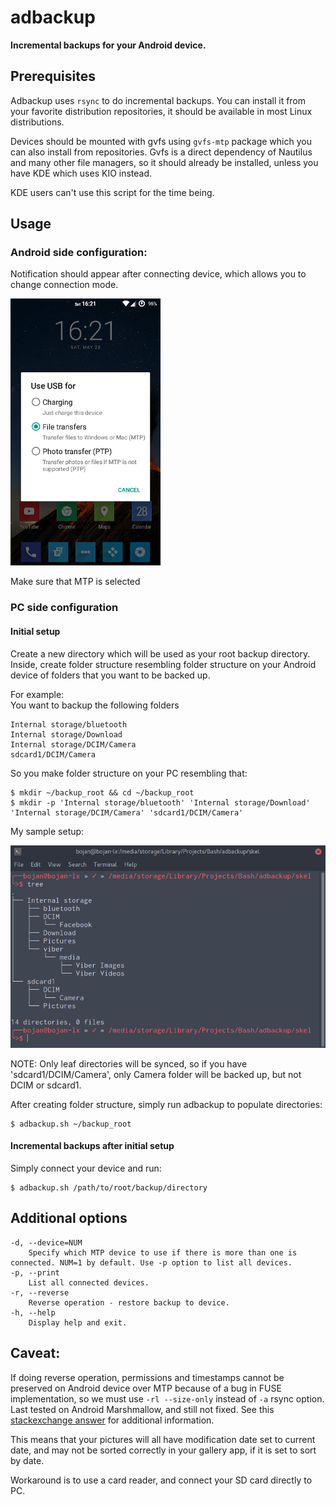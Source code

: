 # adbackup
**Incremental backups for your Android device.**

## Prerequisites
Adbackup uses `rsync` to do incremental backups. You can install it from your favorite distribution repositories, it should be available in most Linux distributions.

Devices should be mounted with gvfs using `gvfs-mtp` package which you can also install from repositories. Gvfs is a direct dependency of Nautilus and many other file managers, so it should already be installed, unless you have KDE which uses KIO instead.

KDE users can't use this script for the time being.

## Usage
### Android side configuration:
Notification should appear after connecting device, which allows you to change connection mode.

![screenshot1](screenshot1.png)

Make sure that MTP is selected

### PC side configuration
#### Initial setup
Create a new directory which will be used as your root backup directory.  
Inside, create folder structure resembling folder structure on your Android device of folders that you want to be backed up.

For example:  
You want to backup the following folders

```
Internal storage/bluetooth
Internal storage/Download
Internal storage/DCIM/Camera
sdcard1/DCIM/Camera
```

So you make folder structure on your PC resembling that:

```
$ mkdir ~/backup_root && cd ~/backup_root
$ mkdir -p 'Internal storage/bluetooth' 'Internal storage/Download' 'Internal storage/DCIM/Camera' 'sdcard1/DCIM/Camera'
```

My sample setup:

![screenshot2](screenshot2.png)

NOTE: Only leaf directories will be synced, so if you have 'sdcard1/DCIM/Camera', only Camera folder will be backed up, but not DCIM or sdcard1.

After creating folder structure, simply run adbackup to populate directories:

```
$ adbackup.sh ~/backup_root
```

#### Incremental backups after initial setup
Simply connect your device and run:

```
$ adbackup.sh /path/to/root/backup/directory
```

## Additional options

```
-d, --device=NUM
	Specify which MTP device to use if there is more than one is connected. NUM=1 by default. Use -p option to list all devices.
-p, --print
	List all connected devices.
-r, --reverse
	Reverse operation - restore backup to device.
-h, --help
	Display help and exit.
```

## Caveat:
If doing reverse operation, permissions and timestamps cannot be preserved
on Android device over MTP because of a bug in FUSE implementation,
so we must use `-rl --size-only` instead of `-a` rsync option.  
Last tested on Android Marshmallow, and still not fixed.
See this [stackexchange answer](http://android.stackexchange.com/a/35911) for additional information.

This means that your pictures will all have modification date set to
current date, and may not be sorted correctly in your gallery app,
if it is set to sort by date.

Workaround is to use a card reader, and connect your SD card directly to PC.
